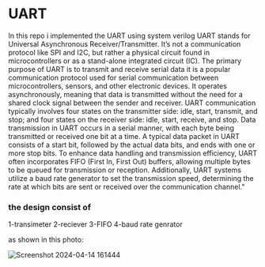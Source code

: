 # UART
In this repo i implemented the UART using system verilog
 UART stands for Universal Asynchronous Receiver/Transmitter. It’s not a communication protocol like SPI and I2C, but rather a physical circuit found in microcontrollers or as a stand-alone integrated circuit (IC). The primary purpose of UART is to transmit and receive serial data
it is a popular communication protocol used for serial communication between microcontrollers, sensors, and other electronic devices. It operates asynchronously, meaning that data is transmitted without the need for a shared clock signal between the sender and receiver. UART communication typically involves four states on the transmitter side: idle, start, transmit, and stop; and four states on the receiver side: idle, start, receive, and stop. Data transmission in UART occurs in a serial manner, with each byte being transmitted or received one bit at a time. A typical data packet in UART consists of a start bit, followed by the actual data bits, and ends with one or more stop bits. To enhance data handling and transmission efficiency, UART often incorporates FIFO (First In, First Out) buffers, allowing multiple bytes to be queued for transmission or reception. Additionally, UART systems utilize a baud rate generator to set the transmission speed, determining the rate at which bits are sent or received over the communication channel."

### the design consist of 

1-transimeter
2-reciever
3-FIFO
4-baud rate genrator 

as shown in this photo:

![Screenshot 2024-04-14 161444](https://github.com/yassershokr/UART/assets/128966281/e7e20a59-84f6-4b6c-a316-38fb6afecfe5)
